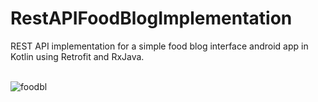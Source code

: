 # RestAPIFoodBlogImplementation
REST API implementation for a simple food blog interface android app in Kotlin using Retrofit and RxJava. <br><br>


![foodbl](https://user-images.githubusercontent.com/38986305/68540587-8ea1f300-03ba-11ea-908f-16aa4668791b.gif)
